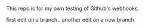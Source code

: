 This repo is for my own testing of Github's webhooks.

first edit on a branch..
another edit on a new branch
